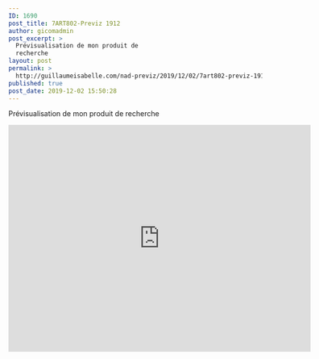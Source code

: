 ```yaml
---
ID: 1690
post_title: 7ART802-Previz 1912
author: gicomadmin
post_excerpt: >
  Prévisualisation de mon produit de
  recherche
layout: post
permalink: >
  http://guillaumeisabelle.com/nad-previz/2019/12/02/7art802-previz-1912/
published: true
post_date: 2019-12-02 15:50:28
---
```

<!-- wp:paragraph -->

Prévisualisation de mon produit de recherche

<!-- /wp:paragraph -->

<!-- wp:embedpress/google-slides-block {"url":"https://docs.google.com/presentation/d/1odOwjMK2h5GWHxu-r6CjP2kbLDsRPZnS_e__O6oSN50/edit?usp=sharing","iframeSrc":"https://docs.google.com/presentation/d/1odOwjMK2h5GWHxu-r6CjP2kbLDsRPZnS_e__O6oSN50/edit?usp=sharing"} -->

<div class="ose-google-docs-presentation" class="wp-block-embedpress-google-slides-block">
  <iframe src="https://docs.google.com/presentation/d/1odOwjMK2h5GWHxu-r6CjP2kbLDsRPZnS_e__O6oSN50/edit?usp=sharing" frameborder="0" width="600" height="450" allowfullscreen mozallowfullscreen="true" webkitallowfullscreen="true"></iframe>
</div>

<!-- /wp:embedpress/google-slides-block -->